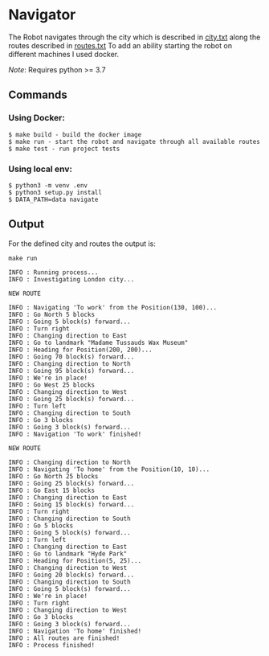 # Navigator

The Robot navigates through the city which is described in [city.txt](tt) along the routes described in [routes.txt](r2)
To add an ability starting the robot on different machines I used docker.

*Note*: Requires python >= 3.7

## Commands

### Using Docker:
    $ make build - build the docker image
    $ make run - start the robot and navigate through all available routes
    $ make test - run project tests

### Using local env:
	$ python3 -m venv .env
	$ python3 setup.py install
	$ DATA_PATH=data navigate

## Output
For the defined city and routes the output is:

    make run

    INFO : Running process...
    INFO : Investigating London city...

    NEW ROUTE

    INFO : Navigating 'To work' from the Position(130, 100)...
    INFO : Go North 5 blocks
    INFO : Going 5 block(s) forward...
    INFO : Turn right
    INFO : Changing direction to East
    INFO : Go to landmark "Madame Tussauds Wax Museum"
    INFO : Heading for Position(200, 200)...
    INFO : Going 70 block(s) forward...
    INFO : Changing direction to North
    INFO : Going 95 block(s) forward...
    INFO : We're in place!
    INFO : Go West 25 blocks
    INFO : Changing direction to West
    INFO : Going 25 block(s) forward...
    INFO : Turn left
    INFO : Changing direction to South
    INFO : Go 3 blocks
    INFO : Going 3 block(s) forward...
    INFO : Navigation 'To work' finished!

    NEW ROUTE

    INFO : Changing direction to North
    INFO : Navigating 'To home' from the Position(10, 10)...
    INFO : Go North 25 blocks
    INFO : Going 25 block(s) forward...
    INFO : Go East 15 blocks
    INFO : Changing direction to East
    INFO : Going 15 block(s) forward...
    INFO : Turn right
    INFO : Changing direction to South
    INFO : Go 5 blocks
    INFO : Going 5 block(s) forward...
    INFO : Turn left
    INFO : Changing direction to East
    INFO : Go to landmark "Hyde Park"
    INFO : Heading for Position(5, 25)...
    INFO : Changing direction to West
    INFO : Going 20 block(s) forward...
    INFO : Changing direction to South
    INFO : Going 5 block(s) forward...
    INFO : We're in place!
    INFO : Turn right
    INFO : Changing direction to West
    INFO : Go 3 blocks
    INFO : Going 3 block(s) forward...
    INFO : Navigation 'To home' finished!
    INFO : All routes are finished!
    INFO : Process finished!
